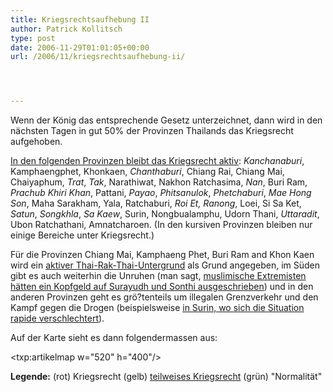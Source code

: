 ```yaml
---
title: Kriegsrechtsaufhebung II
author: Patrick Kollitsch
type: post
date: 2006-11-29T01:01:05+00:00
url: /2006/11/kriegsrechtsaufhebung-ii/




---
```

Wenn der König das entsprechende Gesetz unterzeichnet, dann wird in den nächsten Tagen in gut 50% der Provinzen Thailands das Kriegsrecht aufgehoben. 

[In den folgenden Provinzen bleibt das Kriegsrecht aktiv][1]: _Kanchanaburi_, Kamphaengphet, Khonkaen, _Chanthaburi_, Chiang Rai, Chiang Mai, Chaiyaphum, _Trat_, _Tak_, Narathiwat, Nakhon Ratchasima, _Nan_, Buri Ram, _Prachub Khiri Khan_, Pattani, _Payao_, _Phitsanulok_, _Phetchaburi_, _Mae Hong Son_, Maha Sarakham, Yala, Ratchaburi, _Roi Et, Ranong_, Loei, Si Sa Ket, _Satun_, _Songkhla_, _Sa Kaew_, Surin, Nongbualamphu, Udorn Thani, _Uttaradit_, Ubon Ratchathani, Amnatcharoen. (In den kursiven Provinzen bleiben nur einige Bereiche unter Kriegsrecht.)

Für die Provinzen Chiang Mai, Kamphaeng Phet, Buri Ram and Khon Kaen wird ein [aktiver Thai-Rak-Thai-Untergrund][2] als Grund angegeben, im Süden gibt es auch weiterhin die Unruhen (man sagt, [muslimische Extremisten hätten ein Kopfgeld auf Surayudh und Sonthi ausgeschrieben][3]) und in den anderen Provinzen geht es grö?tenteils um illegalen Grenzverkehr und den Kampf gegen die Drogen (beispielsweise [in Surin, wo sich die Situation rapide verschlechtert][4]).

Auf der Karte sieht es dann folgendermassen aus:

<txp:artikelmap w="520" h="400"/>

**Legende:** (rot) Kriegsrecht (gelb) [teilweises Kriegsrecht][1] (grün) "Normalität"

 [1]: http://www.nationmultimedia.com/2006/11/28/headlines/headlines_30020180.php
 [2]: http://www.nationmultimedia.com/2006/11/29/headlines/headlines_30020255.php
 [3]: http://thainews.prd.go.th/newsenglish/previewnews.php?news_id=254911280009&news_headline=Bounty
 [4]: http://thainews.prd.go.th/newsenglish/previewnews.php?news_id=254911280003&news_headline=Drug